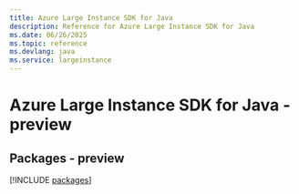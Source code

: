 ```yaml
---
title: Azure Large Instance SDK for Java
description: Reference for Azure Large Instance SDK for Java
ms.date: 06/26/2025
ms.topic: reference
ms.devlang: java
ms.service: largeinstance
---
```

# Azure Large Instance SDK for Java - preview
## Packages - preview
[!INCLUDE [packages](large-instance-index.md)]